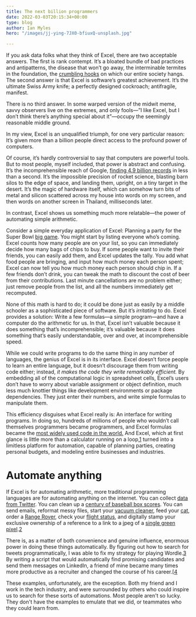 ```yaml
---
title: The next billion programmers
date: 2022-03-03T20:15:34+00:00
type: blog
author: Ian Myles
hero: "/images/jj-ying-7JX0-bfiuxQ-unsplash.jpg"

---
```

If you ask data folks what they think of Excel, there are two acceptable answers. The first is rank contempt. It’s a bloated bundle of bad practices and antipatterns, the disease that won’t go away, the interminable termites in the foundation, the [crumbling hooks](https://www.youtube.com/watch?v=qBpiXcyB7wU&t=542s) on which our entire society hangs. The second answer is that Excel is software’s greatest achievement. It’s the ultimate Swiss Army knife; a perfectly designed cockroach; antifragile, manifest.

There is no third answer. In some warped version of the midwit meme, savvy observers live on the extremes, and only fools—”I like Excel, but I don’t think there’s anything special about it”—occupy the seemingly reasonable middle ground.

In my view, Excel is an unqualified triumph, for one very particular reason: It’s given more than a billion people direct access to the profound power of computers.

Of course, it’s hardly controversial to say that computers are powerful tools. But to most people, myself included, that power is abstract and confusing. It’s the incomprehensible reach of Google, [finding 4.9 billion records](https://www.google.com/search?q=how+does+google+work&oq=how+does+google+work&aqs=chrome..69i57.2479j0j7&sourceid=chrome&ie=UTF-8) in less than a second. It’s the impossible precision of rocket science, blasting barn silos to the edge of space, and landing them, upright, on a tiny target in the desert. It’s the magic of hardware itself, which can somehow turn bits of metal and silicon scattered across my house into words on my screen, and then words on another screen in Thailand, milliseconds later.

In contrast, Excel shows us something much more relatable—the power of automating simple arithmetic.

Consider a simple everyday application of Excel: Planning a party for the Super Bowl [big game](https://www.vox.com/the-goods/2019/1/31/18202037/super-bowl-53-ads-trademark-the-big-game-2019). You might start by listing everyone who’s coming. Excel counts how many people are on your list, so you can immediately decide how many bags of chips to buy. If some people want to invite their friends, you can easily add them, and Excel updates the tally. You add what food people are bringing, and input how much money each person spent; Excel can now tell you how much money each person should chip in. If a few friends don’t drink, you can tweak the math to discount the cost of beer from their contributions. Last minute cancellations are no problem either; just remove people from the list, and all the numbers immediately get recomputed.

None of this math is hard to do; it could be done just as easily by a middle schooler as a sophisticated piece of software. But it’s _irritating_ to do. Excel provides a solution: Write a few formulas—a simple program—and have a computer do the arithmetic for us. In that, Excel isn’t valuable because it does something that’s incomprehensible; it’s valuable because it does something that’s easily understandable, over and over, at incomprehensible speed.

While we could write programs to do the same thing in any number of languages, the genius of Excel is in its interface. Excel doesn’t force people to learn an entire language, but it doesn’t discourage them from writing code either; instead, _it makes the code they write remarkably efficient._ By embedding all of the computational logic in spreadsheet cells, Excel’s users don’t have to worry about variable assignment or object definition, much less much knottier things like development environments or package dependencies. They just enter their numbers, and write simple formulas to manipulate them.

This efficiency disguises what Excel really is: An interface for writing programs. In doing so, hundreds of millions of people who wouldn’t call themselves programmers became programmers, and Excel formulas became the [most widely used code in the world.](https://www.microsoft.com/en-us/research/blog/lambda-the-ultimatae-excel-worksheet-function/#:\~:text=Excel%20formulas%20are%20written%20by%20an%20order%20of%20magnitude%20more%20users%20than%20all%20the%20C%2C%20C%2B%2B%2C%20C%23%2C%20Java%2C%20and%20Python%20programmers%20in%20the%20world%20combined.) And Excel, which at first glance is little more than a calculator running on a loop,[1](https://benn.substack.com/p/the-next-billion-programmers?s=r#footnote-1) turned into a limitless platform for automation, capable of planning parties, creating personal budgets, and modeling entire businesses and industries.

# Automate anything

If Excel is for automating arithmetic, more traditional programming languages are for automating anything on the internet. You can collect [data from Twitter](https://benn.substack.com/p/twitter-profile-pictures). You can clean up a [century of baseball box scores](https://benn.substack.com/p/a-season-without-bats). You can send emails, reformat messy files, start your [vacuum cleaner](https://www.npmjs.com/package/roomba-sdk), feed your [cat](https://petlibro.com/collections/automatic-pet-feeder), order a [Range Rover](https://www.ebay.com/itm/384685967273?hash=item59911207a9:g:V7AAAOSwXdlh5tJw), check your [flight status](https://aviationstack.com/), and digitally stamp your exclusive ownership of a reference to a link to a jpeg of a [single green pixel](https://opensea.io/assets/0x495f947276749ce646f68ac8c248420045cb7b5e/23438849716378104815337549082155974522842134269864614386264898953977958236161).[2](https://benn.substack.com/p/the-next-billion-programmers?s=r#footnote-2)

There is, as a matter of both convenience and genuine influence, enormous power in doing these things automatically. By figuring out how to search for tweets programmatically, I was able to fix my strategy for playing Wordle.[3](https://benn.substack.com/p/the-next-billion-programmers?s=r#footnote-3) By writing a script that would automatically find promising candidates and send them messages on LinkedIn, a friend of mine became many times more productive as a recruiter and changed the course of his career.\[[4](https://benn.substack.com/p/the-next-billion-programmers?s=r#footnote-4)

These examples, unfortunately, are the exception. Both my friend and I work in the tech industry, and were surrounded by others who could inspire us to search for these sorts of automations. Most people aren't so lucky. They don't have the examples to emulate that we did, or teammates who they could learn from.